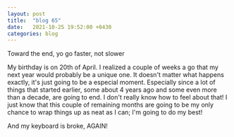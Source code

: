 ```yaml
---
layout: post
title:  "blog 65"
date:   2021-10-25 19:52:00 +0430
categories: blog
---
```


Toward the end, yo go faster, not slower

My birthday is on 20th of April. I realized a couple of weeks a go that my next year would probably be a unique one. It doesn't matter what happens exactly, it's just going to be a especial moment. Especially since a lot of things that started earlier, some about 4 years ago and some even more than a decade, are going to end. I don't really know how to feel about that! I just know that this couple of remaining months are going to be my only chance to wrap things up as neat as I can; I'm going to do my best!

And my keyboard is broke, AGAIN!
